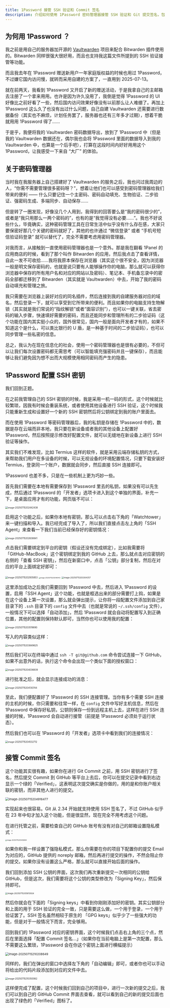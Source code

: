 ```yaml
---
title: 1Password 接管 SSH 验证和 Commit 签名
description: 介绍如何使用 1Password 密码管理器接管 SSH 验证和 Git 提交签名，包括 SSH 密钥的云端存储管理、多设备同步配置，以及在 GitHub 上实现 Verified 提交标记的完整配置流程
---
```


## 为何用 1Password ？

我之前是用自己的服务器加开源的 [Vaultwarden](https://github.com/dani-garcia/vaultwarden) 项目来配合 Bitwarden 插件使用的。Bitwarden 同样很强大很好用，而且也支持我这篇文件所提到的 SSH 验证接管等功能。

而且我去年在 1Password 赠送新用户一年家庭版权益的时候也用过 1Password，不过嫌它国内访问慢，就转而采用自建的方案了，一直用到 2025-07-13。

就在前两天，我看到 1Password 又开启了新的赠送活动，于是我拿自己的主邮箱去注册了一个拿来用用。也许是因为许久没用了，我倒是觉得 1Password 的 UI 好像比之前好看了一些，然后国内访问效果好像没有以前那么让人难绷了。再加上 1Password 这么久了也没有出过什么问题，自己自建 Vaultwarden 还需要进行数据备份（其实也不麻烦，计划任务罢了，服务器也还有三年多才过期），想着干脆就用用 1Password 得了……

于是乎，我便将我的 Vaultwarden 密码数据导出，放到了 1Password 中（但是我的 Vaultwarden 数据还在，偶尔我也会将 1Password 里面的数据导入到我的 Vaultwarden 中，也算是一个后手吧），打算在这段时间内好好用用这个 1Password，让我感受一下来自 “大厂” 的体验。

## 关于密码管理器

当时我在我服务器上自己搭建好了 Vaultwarden 的服务之后，我也问过我周边的人，“你需不需要管理很多密码呀？”，想着让他们也可以感受到密码管理器给我们带来的便利 —— 什么只要记住一个主密码、密码自动填充、生物验证、二步验证、强密码生成、多端同步、自动保存……

但是转了一圈发现，好像没几个人用到，我得到的回答要么是“我的密码很少的”，或者是“我只用那么一两个密码的”，也有的是“我觉得没有必要……”。我也不好说些什么，毕竟确实，这种密码管理工具在日常生活中似乎没有什么存在感，大家只要保密好那几个关键的密码就好了，其他的也许通过 “微信登录” 或者 “手机号短信验证码登录” 就可以替代了，完全不需要考虑用密码管理器。

对我而言，从接触到一直使用密码管理器也是一个意外。那是我在翻看 1Panel 的应用商店的时候，看到了那个叫作 Bitwarden 的应用，然后我点击了查看详情，自此一发不可收拾……我将我原本保存在浏览器（其实这个很不安全，因为浏览器一般是明文保存密码的，也就是说只要有人能够操作你的电脑，那么就可以获得你浏览器中保存的所有用户名和对应的网站以及密码）、笔记本、手机备忘录中的密码全部都迁移到了 Bitwarden（其实就是 Vaultwarden）中去，开始了我的密码自动填充和管理之旅。

我只需要在浏览器上装好对应的同名插件，然后连接到我的自建服务器对应的域名，然后登录一下，就可以享受到它所带来的便利。而且如果你的电脑支持生物解锁（其实就是我们常说的“指纹解锁”或者“面容识别”），也可以一键关联，省去密码的输入步骤，快速填好需要的密码，而且还能同步和管理所有的二步验证码（这个功能在国内其实挺小众的，国外很常见，国内一般是面向开发者才有的，如果不知道这个是什么，可以类比银行的 U 盾，是一种基于时间的二步验证码），也可以同步管理一些私密的信息。

总之，我认为在现在信息化的社会，使用一个密码管理器也是很有必要的，不但可以让我们每次设置密码都无需思考（可以智能填充强密码并且一键保存），而且能够让我们避免因为想不出而大规模使用相同密码而产生的隐患。

## 1Password 配置 SSH 密钥

我们回到正题。

在之前我管理自己的 SSH 密钥的时候，我是采用一机一码的形式，这个时候就比较繁琐，因我有时候会重装系统，或者使用其他设备进行 SSH 验证，这个时候我只能重新生成和设置好一个新的 SSH 密钥然后将公钥绑定到我的账户里面去。

而在使用 1Password 等密码管理器后，我的私钥是存储在 1Password 中的，数据是存在云端而非本地，我只要在新设备或者我的其他设备上配置好 1Password，然后按照提示修改好配置文件，就可以无缝地在新设备上进行 SSH 验证等操作。

其实我们不难发现，比如 Termius 这样的软件，就是采用云端存储私钥的方式，来帮助我们用户在多设备的时候，可以无视设备的环境配置情况，只要下载安装好 Termius，登录同一个账户，数据就会同步，然后直接 SSH 连接即可。

1Password 也差不多，只是在一些机制上更为巧妙一些。

首先我们需要在本地有需要保存到 1Password 里去的私钥，如果没有可以先生成，然后通过 1Password 的「开发者」选项卡进入到这个单独的界面，补充一下，是桌面应用才有的功能，网页版不可以：

<img src="assets/image-20250715202442438.png" alt="image-20250715202442438" style="zoom:50%;" />

启用这个功能之后，如果你本地有密钥，那么可以点击右下角的「Watchtower」来一键扫描和导入。我已经完成了导入了，所以我们直接点击左上角的「SSH Agent」来查看一下我们当前已经保存好的密钥情况：

<img src="assets/image-20250715202638841.png" alt="image-20250715202638841" style="zoom:50%;" />

点击我们需要绑定到平台的密钥（假设还没有完成绑定），比如我需要将「GitHub-MacBook」这个密钥绑定到我的 GitHub 上去，那么就点击对应密钥的右侧的「查看 SSH 密钥」，然后在新窗口中，点击「公钥」部分复制，然后在对应的平台上面绑定好即可：

<img src="assets/image-20250715202935853.png" alt="image-20250715202935853" style="zoom:50%;" />

<img src="assets/image-20250715203046443.png" alt="image-20250715203046443" style="zoom: 33%;" />

<img src="assets/image-20250715203304357.png" alt="image-20250715203304357" style="zoom: 45%;" />

这里添加成功之后我们需要回到 1Password 中去，然后进入 1Password 的设置，启用「SSH Agent」这个功能，也就是框选出来的部分需要打上钩，如果是在这个设备上第一次设置，那么就会弹出提示，让你将一段配置文件添加到自己家目录下的 `.ssh` 目录下的 `config` 文件中去（也就是常说的 `~/.ssh/config` 文件），一般情况下可以选择「自动添加」，然后 1Password 就会自动将配置写入到正确位置，其他的配置则保持默认即可，当然你也可以使用我的配置：

<img src="assets/image-20250715203519890.png" alt="image-20250715203519890" style="zoom:50%;" />

写入的内容类似这样：

<img src="assets/image-20250715203849625.png" alt="image-20250715203849625" style="zoom:50%;" />

然后我们可以在终端中通过 `ssh -T git@github.com` 命令尝试连接一下 GitHub，如果不出意外的话，执行这个命令会出现一个类似下面的授权窗口：

<img src="assets/image-20250715204036839.png" alt="image-20250715204036839" style="zoom: 50%;" />

进行批准之后，就会显示连接成功的消息：

<img src="assets/image-20250715204130744.png" alt="image-20250715204130744" style="zoom:50%;" />

至此，我们便配置好了 1Password 的 SSH 连接管理。当你有多个需要 SSH 连接的主机的时候，你只需要和往常一样，在 `config` 文件中写好主机信息，然后在 1Password 中保存好私钥，公钥则保存一份到远程主机上去，这样在进行 SSH 连接的时候，1Password 会自动进行接管（前提是 1Password 必须处于运行状态）。

然后我们也可以在 1Password 的「开发者」选项卡中看到我们的连接情况：

<img src="assets/image-20250715204532712.png" alt="image-20250715204532712" style="zoom:50%;" />

## 接管 Commit 签名

这个功能其实很有趣，如果你在进行 Git Commit 之前，用 SSH 密钥进行了签名，然后提交 Commit 到 GitHub 等平台上去后，你可以在提交记录中看到右边显示一个绿的「Verified」，这表明这次提交确实是你做的，用的是和你账户相关联的密钥，而非其他人进行的提交。

<img src="assets/image-20250715204916477.png" alt="image-20250715204916477" style="zoom: 67%;" />

实现起来也很容易。Git 从 2.34 开始就支持使用 SSH 签名了，不过 GitHub 似乎在 23 年中旬才加入这个功能，但是很显然，现在完全不用考虑这个问题。

在进行托管之前，需要检查自己的 GitHub 账号有没有对自己的邮箱设置隐私模式：

<img src="assets/image-20250715205459694.png" alt="image-20250715205459694" style="zoom: 33%;" />

如果你和我一样设置了强隐私模式，那么你需要在你的项目下配置你的提交 Email 为对应的，GitHub 提供的 noreply 邮箱，然后再进行提交的操作，不然会阻止你的提交。如果你没有设置这么严格，那么就可以直接开始后面的操作。

我们回到添加 SSH 公钥的界面，这次我们再次重新提交一次相同的公钥给 GitHub，但是这次，我们需要将这个公钥的类型修改为「Signing Key」，然后保持即可。

<img src="assets/image-20250715205813924.png" alt="image-20250715205813924" style="zoom: 45%;" />

然后你就会在下面的「Signing keys」中看到你刚刚添加好的密钥。其实公钥部分和上面的用于 SSH 验证的完全一致，只是需要这么做，一个用于登录，一个用于验证罢了。SSH 签名虽然相较于原生的 「GPG keys」似乎少了一些强大的功能，但是对于一般情况下而言，完全够用。

回到我们的 1Password 对应的密钥界面，这个时候我们点击右上角的三个点，然后在里面选择「配置 Commit 签名…」（如果你在当前电脑上是第一次配置，那么不需要这么繁琐，1Password 会在你这个密钥上面进行横幅提示）

<img src="assets/image-20250715210208649.png" alt="image-20250715210208649" style="zoom:67%;" />

同样的，我们在弹出的窗口中选择左下角的「自动编辑」即可，或者你也可以手动将给出的代码片段添加到对应的文件中去。

<img src="assets/image-20250715210350062.png" alt="image-20250715210350062" style="zoom:50%;" />

这样便完成了配置，这个时候我们回到自己的项目中，进行一次新的提交之后，我们可以到自己的 GitHub Commit 界面去查看，就可以看到自己的新的提交后面也出现了绿色的「Verified」图标了。
